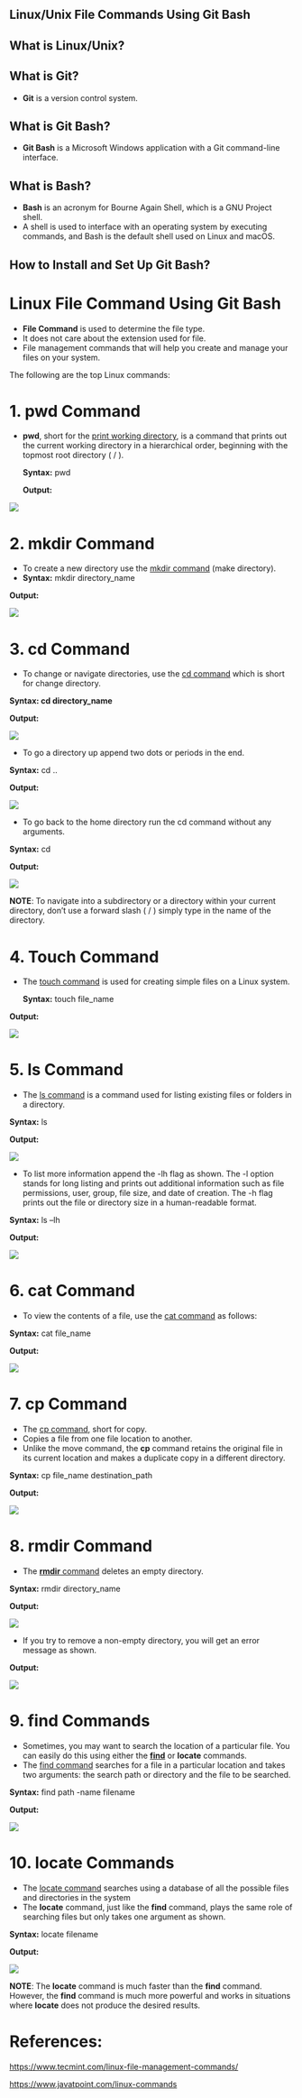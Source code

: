 ## Linux/Unix File Commands Using Git Bash

## What is Linux/Unix?

## What is Git?

-   **Git** is a version control system.

## What is Git Bash?

-   **Git Bash** is a Microsoft Windows application with a Git command-line interface.

## What is Bash?

-   **Bash** is an acronym for Bourne Again Shell, which is a GNU Project shell.
-   A shell is used to interface with an operating system by executing commands, and Bash is the default shell used on Linux and macOS.

## How to Install and Set Up Git Bash?

# Linux File Command Using Git Bash

-   **File Command** is used to determine the file type.
-   It does not care about the extension used for file.
-   File management commands that will help you create and manage your files on your system.

The following are the top Linux commands:

# 1. pwd Command

-   **pwd**, short for the [print working directory](https://www.tecmint.com/pwd-command-examples/), is a command that prints out the current working directory in a hierarchical order, beginning with the topmost root directory ( / ).

    **Syntax:** pwd

    **Output:**

**![](media/2d672a386aed57eeffb9235dedc55f5a.png)**

# 2. mkdir Command

-   To create a new directory use the [mkdir command](https://www.tecmint.com/mkdir-tar-and-kill-commands-in-linux/) (make directory).
-   **Syntax:** mkdir directory_name

**Output:**

**![](media/1599b13cb0bc58caa3cdc0a45c32f3f6.png)**

# 3. cd Command

-   To change or navigate directories, use the [cd command](https://www.tecmint.com/cd-command-in-linux/) which is short for change directory.

**Syntax: cd directory_name**

**Output:**

![](media/5722f84aed4d0dbdedf2ffcfbcce6f22.png)

-   To go a directory up append two dots or periods in the end.

**Syntax:** cd ..

**Output:**

![](media/d3a85e365b5417f2d824bebd8cd201f0.png)

-   To go back to the home directory run the cd command without any arguments.

**Syntax:** cd

**Output:**

![](media/79fdbfa2d2d0bd39180a506a4d95759d.png)

**NOTE**: To navigate into a subdirectory or a directory within your current directory, don’t use a forward slash ( / ) simply type in the name of the directory.

# 4. Touch Command

-   The [touch command](https://www.tecmint.com/8-pratical-examples-of-linux-touch-command/) is used for creating simple files on a Linux system.

    **Syntax:** touch file_name

**Output:**

![](media/fb2eda8d456a8b06dce48f35a806d228.png)

# 5. ls Command

-   The [ls command](https://www.tecmint.com/15-basic-ls-command-examples-in-linux/) is a command used for listing existing files or folders in a directory.

**Syntax:** ls

**Output:**

![](media/1277aba32c251ef910935d1dec96a4cf.png)

-   To list more information append the -lh flag as shown. The -l option stands for long listing and prints out additional information such as file permissions, user, group, file size, and date of creation. The -h flag prints out the file or directory size in a human-readable format.

**Syntax:** ls –lh

**Output:**

![](media/bd683f1923a868cc126761a147773e13.png)

# 6. cat Command

-   To view the contents of a file, use the [cat command](https://www.tecmint.com/13-basic-cat-command-examples-in-linux/) as follows:

**Syntax:** cat file_name

**Output:**

**![](media/6b328b69597e0320194769fb1c029e12.png)**

# 7. cp Command

-   The [cp command](https://www.tecmint.com/linux-commands-cheat-sheet/#cp), short for copy.
-   Copies a file from one file location to another.
-   Unlike the move command, the **cp** command retains the original file in its current location and makes a duplicate copy in a different directory.

**Syntax:** cp file_name destination_path

**Output:**

**![](media/00e8dab0e9a73c52428e140fc0bfe166.png)**

# 8. rmdir Command

-   The [**rmdir** command](https://www.tecmint.com/linux-commands-cheat-sheet/#rmdir) deletes an empty directory.

**Syntax:** rmdir directory_name

**Output:**

**![](media/1e55f810229720fe193d3d3bc8f489f7.png)**

-   If you try to remove a non-empty directory, you will get an error message as shown.

**Output:**

**![](media/7a2c9720e98165fbd5f98ddd558fbdc1.png)**

# 9. find Commands

-   Sometimes, you may want to search the location of a particular file. You can easily do this using either the [**find**](https://www.tecmint.com/35-practical-examples-of-linux-find-command/) or **locate** commands.
-   The [find command](https://www.tecmint.com/find-files-quickly-in-linux-terminal/) searches for a file in a particular location and takes two arguments: the search path or directory and the file to be searched.

**Syntax:** find path -name filename

**Output:**

**![](media/a2c92498e83650e17eb1762790134782.png)**

# 10. locate Commands

-   The [locate command](https://www.tecmint.com/linux-locate-command-practical-examples/) searches using a database of all the possible files and directories in the system
-   The **locate** command, just like the **find** command, plays the same role of searching files but only takes one argument as shown.

**Syntax:** locate filename

**Output:**

![](media/a172c55d015e8fc58818e16ac512260a.png)

**NOTE**: The **locate** command is much faster than the **find** command. However, the **find** command is much more powerful and works in situations where **locate** does not produce the desired results.

# References:

<https://www.tecmint.com/linux-file-management-commands/>

https://www.javatpoint.com/linux-commands
